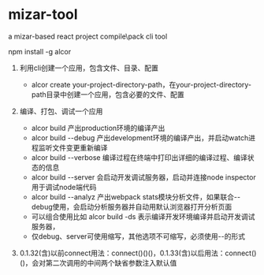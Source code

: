 # mizar-tool
a mizar-based react project compile\pack cli tool

npm install -g alcor

1. 利用cli创建一个应用，包含文件、目录、配置
   * alcor create your-project-directory-path，在your-project-directory-path目录中创建一个应用，包含必要的文件、配置

2. 编译、打包、调试一个应用
   * alcor build  产出production环境的编译产出
   * alcor build --debug  产出development环境的编译产出，并启动watch进程监听文件变更重新编译
   * alcor build --verbose  编译过程在终端中打印出详细的编译过程、编译状态的信息
   * alcor build --server  会启动开发调试服务器，启动并连接node inspector用于调试node端代码
   * alcor build --analyz  产出webpack stats模块分析文件，如果联合--debug使用，会启动分析服务器并自动用默认浏览器打开分析页面
   * 可以组合使用比如 alcor build -ds 表示编译开发环境编译并启动开发调试服务器，
   * 仅debug、server可使用缩写，其他选项不可缩写，必须使用--的形式

3. 0.1.32(含)以前connect用法：connect()()()，0.1.33(含)以后用法：connect()()，会对第二次调用的中间两个缺省参数注入默认值
